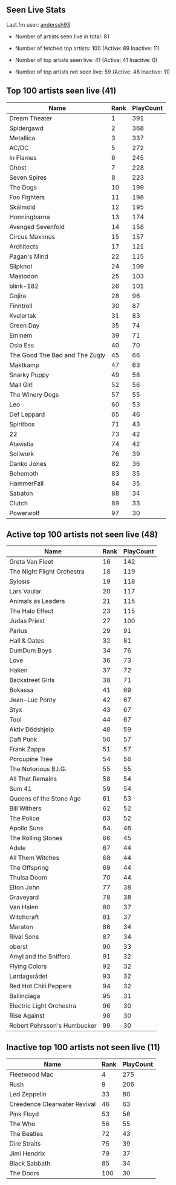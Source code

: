 ## Seen Live Stats

Last.fm user: [anderssh93](https://www.last.fm/user/anderssh93)

- Number of artists seen live in total: 81

- Number of fetched top artists: 100 (Active: 89 Inactive: 11)

- Number of top artists seen live: 41 (Active: 41 Inactive: 0)

- Number of top artists not seen live: 59 (Active: 48 Inactive: 11)

## Top 100 artists seen live (41)

Name                           | Rank | PlayCount
------------------------------ | ---- | ---------
Dream Theater                  | 1    | 391      
Spidergawd                     | 2    | 368      
Metallica                      | 3    | 337      
AC/DC                          | 5    | 272      
In Flames                      | 6    | 245      
Ghost                          | 7    | 228      
Seven Spires                   | 8    | 223      
The Dogs                       | 10   | 199      
Foo Fighters                   | 11   | 198      
Skálmöld                       | 12   | 195      
Honningbarna                   | 13   | 174      
Avenged Sevenfold              | 14   | 158      
Circus Maximus                 | 15   | 157      
Architects                     | 17   | 121      
Pagan's Mind                   | 22   | 115      
Slipknot                       | 24   | 109      
Mastodon                       | 25   | 103      
blink-182                      | 26   | 101      
Gojira                         | 28   | 96       
Finntroll                      | 30   | 87       
Kvelertak                      | 31   | 83       
Green Day                      | 35   | 74       
Eminem                         | 39   | 71       
Oslo Ess                       | 40   | 70       
The Good The Bad and The Zugly | 45   | 66       
Maktkamp                       | 47   | 63       
Snarky Puppy                   | 49   | 58       
Mall Girl                      | 52   | 56       
The Winery Dogs                | 57   | 55       
Leo                            | 60   | 53       
Def Leppard                    | 65   | 46       
Spiritbox                      | 71   | 43       
22                             | 73   | 42       
Atavistia                      | 74   | 42       
Soilwork                       | 76   | 39       
Danko Jones                    | 82   | 36       
Behemoth                       | 83   | 35       
HammerFall                     | 84   | 35       
Sabaton                        | 88   | 34       
Clutch                         | 89   | 33       
Powerwolf                      | 97   | 30       

## Active top 100 artists not seen live (48)

Name                        | Rank | PlayCount
--------------------------- | ---- | ---------
Greta Van Fleet             | 16   | 142      
The Night Flight Orchestra  | 18   | 119      
Sylosis                     | 19   | 118      
Lars Vaular                 | 20   | 117      
Animals as Leaders          | 21   | 115      
The Halo Effect             | 23   | 115      
Judas Priest                | 27   | 100      
Parius                      | 29   | 91       
Hall & Oates                | 32   | 81       
DumDum Boys                 | 34   | 76       
Love                        | 36   | 73       
Haken                       | 37   | 72       
Backstreet Girls            | 38   | 71       
Bokassa                     | 41   | 69       
Jean-Luc Ponty              | 42   | 67       
Styx                        | 43   | 67       
Tool                        | 44   | 67       
Aktiv Dödshjelp             | 48   | 59       
Daft Punk                   | 50   | 57       
Frank Zappa                 | 51   | 57       
Porcupine Tree              | 54   | 56       
The Notorious B.I.G.        | 55   | 55       
All That Remains            | 58   | 54       
Sum 41                      | 59   | 54       
Queens of the Stone Age     | 61   | 53       
Bill Withers                | 62   | 52       
The Police                  | 63   | 52       
Apollo Suns                 | 64   | 46       
The Rolling Stones          | 66   | 45       
Adele                       | 67   | 44       
All Them Witches            | 68   | 44       
The Offspring               | 69   | 44       
Thulsa Doom                 | 70   | 44       
Elton John                  | 77   | 38       
Graveyard                   | 78   | 38       
Van Halen                   | 80   | 37       
Witchcraft                  | 81   | 37       
Maraton                     | 86   | 34       
Rival Sons                  | 87   | 34       
oberst                      | 90   | 33       
Amyl and the Sniffers       | 91   | 32       
Flying Colors               | 92   | 32       
Lørdagsrådet                | 93   | 32       
Red Hot Chili Peppers       | 94   | 32       
Ballinciaga                 | 95   | 31       
Electric Light Orchestra    | 96   | 30       
Rise Against                | 98   | 30       
Robert Pehrsson's Humbucker | 99   | 30       

## Inactive top 100 artists not seen live (11)

Name                         | Rank | PlayCount
---------------------------- | ---- | ---------
Fleetwood Mac                | 4    | 275      
Rush                         | 9    | 206      
Led Zeppelin                 | 33   | 80       
Creedence Clearwater Revival | 46   | 63       
Pink Floyd                   | 53   | 56       
The Who                      | 56   | 55       
The Beatles                  | 72   | 43       
Dire Straits                 | 75   | 39       
Jimi Hendrix                 | 79   | 37       
Black Sabbath                | 85   | 34       
The Doors                    | 100  | 30       

